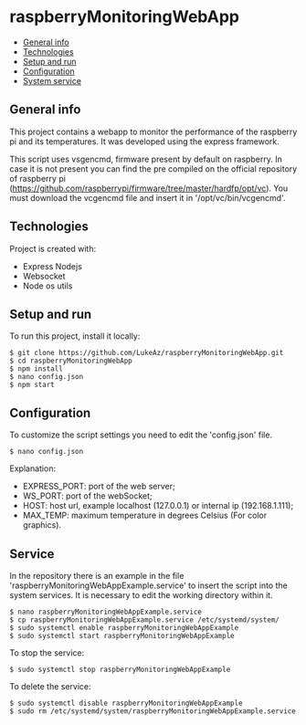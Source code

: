 # raspberryMonitoringWebApp
* [General info](#general-info)
* [Technologies](#technologies)
* [Setup and run](#setup-and-run)
* [Configuration](#configuration)
* [System service](#service)

## General info
This project contains a webapp to monitor the performance of the raspberry pi and its temperatures.
It was developed using the express framework.

This script uses vsgencmd, firmware present by default on raspberry. In case it is not present you can find the pre compiled on the official repository of raspberry pi (https://github.com/raspberrypi/firmware/tree/master/hardfp/opt/vc).
You must download the vcgencmd file and insert it in '/opt/vc/bin/vcgencmd'.

## Technologies
Project is created with:
* Express Nodejs
* Websocket
* Node os utils
	
## Setup and run
To run this project, install it locally:

```
$ git clone https://github.com/LukeAz/raspberryMonitoringWebApp.git
$ cd raspberryMonitoringWebApp
$ npm install
$ nano config.json
$ npm start
```

## Configuration
To customize the script settings you need to edit the 'config.json' file.

```
$ nano config.json
```

Explanation:
* EXPRESS_PORT: port of the web server;
* WS_PORT: port of the webSocket;
* HOST: host url, example localhost (127.0.0.1) or internal ip (192.168.1.111);
* MAX_TEMP: maximum temperature in degrees Celsius (For color graphics).

## Service
In the repository there is an example in the file 'raspberryMonitoringWebAppExample.service' to insert the script into the system services.
It is necessary to edit the working directory within it.

```
$ nano raspberryMonitoringWebAppExample.service
$ cp raspberryMonitoringWebAppExample.service /etc/systemd/system/
$ sudo systemctl enable raspberryMonitoringWebAppExample
$ sudo systemctl start raspberryMonitoringWebAppExample
```
To stop the service:
```
$ sudo systemctl stop raspberryMonitoringWebAppExample
```
To delete the service:
```
$ sudo systemctl disable raspberryMonitoringWebAppExample
$ sudo rm /etc/systemd/system/raspberryMonitoringWebAppExample.service
```
